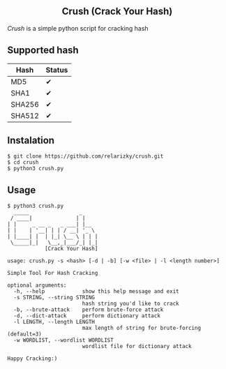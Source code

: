 <h2 align="center"> Crush (Crack Your Hash) </h2>

<i>Crush</i> is a simple python script for cracking hash

## Supported hash
|Hash|Status|
|----|------|
|MD5|✔|
|SHA1|✔|
|SHA256|✔|
|SHA512|✔|

## Instalation

```
$ git clone https://github.com/relarizky/crush.git
$ cd crush
$ python3 crush.py
```

## Usage

```
$ python3 crush.py
  _____                _
 / ____|              | |
| |     _ __ _   _ ___| |__
| |    | '__| | | / __| '_ \
| |____| |  | |_| \__ \ | | |
 \_____|_|   \__,_|___/_| |_|
            [Crack Your Hash]

usage: crush.py -s <hash> [-d | -b] [-w <file> | -l <length number>]

Simple Tool For Hash Cracking

optional arguments:
  -h, --help            show this help message and exit
  -s STRING, --string STRING
                        hash string you'd like to crack
  -b, --brute-attack    perform brute-force attack
  -d, --dict-attack     perform dictionary attack
  -l LENGTH, --length LENGTH
                        max length of string for brute-forcing (default=3)
  -w WORDLIST, --wordlist WORDLIST
                        wordlist file for dictionary attack

Happy Cracking:)
```
